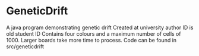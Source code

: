 # GeneticDrift
A java program demonstrating genetic drift
Created at university author ID is old student ID
Contains four colours and a maximum number of cells of 1000.
Larger boards take more time to process.
Code can be found in src/geneticdrift
